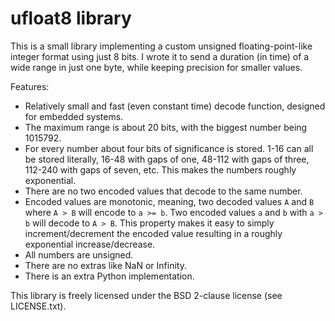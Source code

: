 # ufloat8 library

This is a small library implementing a custom unsigned floating-point-like
integer format using just 8 bits. I wrote it to send a duration (in time) of a
wide range in just one byte, while keeping precision for smaller values.

Features:

 * Relatively small and fast (even constant time) decode function, designed for
   embedded systems.
 * The maximum range is about 20 bits, with the biggest number being 1015792.
 * For every number about four bits of significance is stored. 1-16 can all be
   stored literally, 16-48 with gaps of one, 48-112 with gaps of three, 112-240
   with gaps of seven, etc. This makes the numbers roughly exponential.
 * There are no two encoded values that decode to the same number.
 * Encoded values are monotonic, meaning, two decoded values `A` and `B` where
   `A > B` will encode to `a >= b`. Two encoded values `a` and `b` with `a > b`
   will decode to `A > B`. This property makes it easy to simply
   increment/decrement the encoded value resulting in a roughly exponential
   increase/decrease.
 * All numbers are unsigned.
 * There are no extras like NaN or Infinity.
 * There is an extra Python implementation.

This library is freely licensed under the BSD 2-clause license (see
LICENSE.txt).
